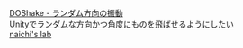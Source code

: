 [DOShake - ランダム方向の振動](https://zenn.dev/ohbashunsuke/books/20200924-dotween-complete/viewer/dotween-20)  
[Unityでランダムな方向かつ角度にものを飛ばせるようにしたい](https://detail.chiebukuro.yahoo.co.jp/qa/question_detail/q10230004620)  
[naichi's lab](https://blog.naichilab.com/about)  

